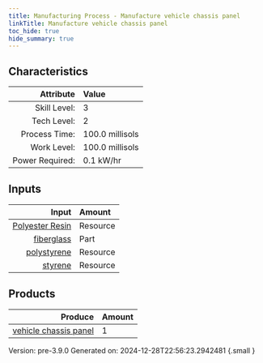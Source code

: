 ```yaml
---
title: Manufacturing Process - Manufacture vehicle chassis panel
linkTitle: Manufacture vehicle chassis panel
toc_hide: true
hide_summary: true
---
```



## Characteristics

| Attribute      | Value |
|--------:|:------|
|Skill Level:|3|
|Tech Level:|2|
|Process Time:|100.0 millisols|
|Work Level:|100.0 millisols|
|Power Required:|0.1 kW/hr|

## Inputs

| Input      | Amount |
|--------:|:------|
|[Polyester Resin](/docs/definitions/resource/polyester-resin)|Resource|5.0 kg|
|[fiberglass](/docs/definitions/part/fiberglass)|Part|5|
|[polystyrene](/docs/definitions/resource/polystyrene)|Resource|5.0 kg|
|[styrene](/docs/definitions/resource/styrene)|Resource|5.0 kg|

## Products


| Produce      | Amount |
|--------:|:------|
|[vehicle chassis panel](/docs/definitions/part/vehicle-chassis-panel)|1|


Version: pre-3.9.0 Generated on: 2024-12-28T22:56:23.2942481
{.small }

